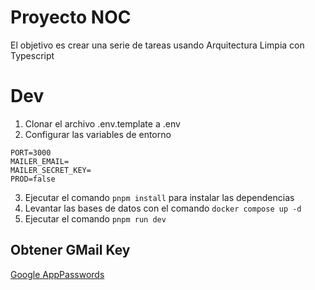 # Proyecto NOC

El objetivo es crear una serie de tareas usando Arquitectura Limpia con Typescript

# Dev

1. Clonar el archivo .env.template a .env
2. Configurar las variables de entorno

```env
PORT=3000
MAILER_EMAIL=
MAILER_SECRET_KEY=
PROD=false
```

3. Ejecutar el comando `pnpm install` para instalar las dependencias
4. Levantar las bases de datos con el comando `docker compose up -d`
5. Ejecutar el comando `pnpm run dev`

## Obtener GMail Key

[Google AppPasswords](https://myaccount.google.com/u/0/apppasswords)
